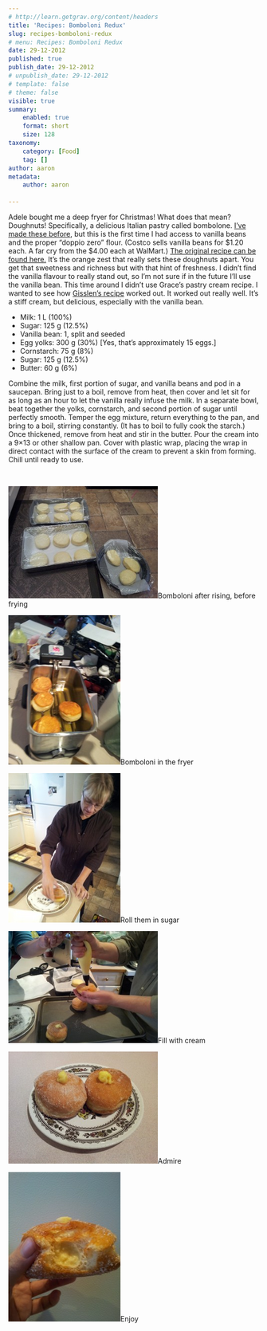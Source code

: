 ```yaml
---
# http://learn.getgrav.org/content/headers
title: 'Recipes: Bomboloni Redux'
slug: recipes-bomboloni-redux
# menu: Recipes: Bomboloni Redux
date: 29-12-2012
published: true
publish_date: 29-12-2012
# unpublish_date: 29-12-2012
# template: false
# theme: false
visible: true
summary:
    enabled: true
    format: short
    size: 128
taxonomy:
    category: [Food]
    tag: []
author: aaron
metadata:
    author: aaron

---
```


Adele bought me a deep fryer for Christmas! What does that mean? Doughnuts! Specifically, a delicious Italian pastry called bombolone. [I’ve made these before](../recipes-bomboloni "Recipes: Bomboloni"), but this is the first time I had access to vanilla beans and the proper “doppio zero” flour. (Costco sells vanilla beans for $1.20 each. A far cry from the $4.00 each at WalMart.) [The original recipe can be found here.](http://gracessweetlife.com/2011/08/bomboloni-alla-crema-krapfen-italian-cream-filled-donuts/) It’s the orange zest that really sets these doughnuts apart. You get that sweetness and richness but with that hint of freshness. I didn’t find the vanilla flavour to really stand out, so I’m not sure if in the future I’ll use the vanilla bean. This time around I didn’t use Grace’s pastry cream recipe. I wanted to see how [Gisslen’s recipe](../professional-baking-by-wayne-gisslen "“Professional Baking” by Wayne Gisslen") worked out. It worked out really well. It’s a stiff cream, but delicious, especially with the vanilla bean.

- Milk: 1 L (100%)
- Sugar: 125 g (12.5%)
- Vanilla bean: 1, split and seeded
- Egg yolks: 300 g (30%) [Yes, that’s approximately 15 eggs.]
- Cornstarch: 75 g (8%)
- Sugar: 125 g (12.5%)
- Butter: 60 g (6%)

Combine the milk, first portion of sugar, and vanilla beans and pod in a saucepan. Bring just to a boil, remove from heat, then cover and let sit for as long as an hour to let the vanilla really infuse the milk. In a separate bowl, beat together the yolks, cornstarch, and second portion of sugar until perfectly smooth. Temper the egg mixture, return everything to the pan, and bring to a boil, stirring constantly. (It has to boil to fully cook the starch.) Once thickened, remove from heat and stir in the butter. Pour the cream into a 9×13 or other shallow pan. Cover with plastic wrap, placing the wrap in direct contact with the surface of the cream to prevent a skin from forming. Chill until ready to use.

 

[![Bomboloni after rising, before frying](2012-12-29-15.00.05-300x225.jpg)](2012-12-29-15.00.05.jpg)Bomboloni after rising, before frying



[![Bomboloni in the fryer](2012-12-29-15.02.09-225x300.jpg)](2012-12-29-15.02.09.jpg)Bomboloni in the fryer



[![Roll them in sugar](2012-12-29-15.06.50-225x300.jpg)](2012-12-29-15.06.50.jpg)Roll them in sugar



[![Fill with cream](2012-12-29-15.08.09-300x225.jpg)](2012-12-29-15.08.09.jpg)Fill with cream



[![Admire](2012-12-29-19.07.48-300x225.jpg)](2012-12-29-19.07.48.jpg)Admire



[![Enjoy](2012-12-29-15.24.15-225x300.jpg)](2012-12-29-15.24.15.jpg)Enjoy


